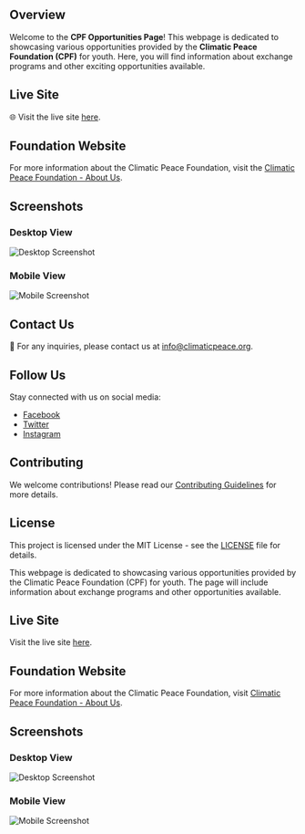 
## Overview

Welcome to the **CPF Opportunities Page**! This webpage is dedicated to showcasing various opportunities provided by the **Climatic Peace Foundation (CPF)** for youth. Here, you will find information about exchange programs and other exciting opportunities available.

## Live Site

🌐 Visit the live site [here](https://strong-biscotti-df2a29.netlify.app/).

## Foundation Website

For more information about the Climatic Peace Foundation, visit the [Climatic Peace Foundation - About Us](https://climaticpeace.org/aboutus/).

## Screenshots

### Desktop View
![Desktop Screenshot](src/images/desktop-screenshot.jpeg)

### Mobile View 
![Mobile Screenshot](src/images/mobile-screenshot.jpg)








































## Contact Us

📧 For any inquiries, please contact us at [info@climaticpeace.org](mailto:info@climaticpeace.org).

## Follow Us

Stay connected with us on social media:
- [Facebook](https://facebook.com/climaticpeace)
- [Twitter](https://twitter.com/climaticpeace)
- [Instagram](https://instagram.com/climaticpeace)

## Contributing

We welcome contributions! Please read our [Contributing Guidelines](CONTRIBUTING.md) for more details.

## License

This project is licensed under the MIT License - see the [LICENSE](LICENSE) file for details.

This webpage is dedicated to showcasing various opportunities provided by the Climatic Peace Foundation (CPF) for youth. The page will include information about exchange programs and other opportunities available.

## Live Site

Visit the live site [here](https://strong-biscotti-df2a29.netlify.app/).

## Foundation Website

For more information about the Climatic Peace Foundation, visit [Climatic Peace Foundation - About Us](https://climaticpeace.org/aboutus/).

## Screenshots

### Desktop View
![Desktop Screenshot](src/images/desktop-screenshot.jpeg)

### Mobile View 
![Mobile Screenshot](src/images/mobile-screenshot.jpg)